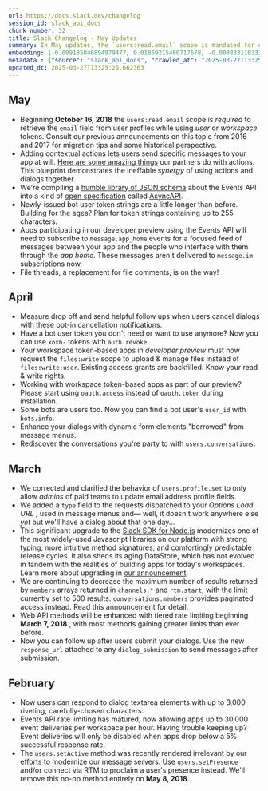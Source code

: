 ```yaml
---
url: https://docs.slack.dev/changelog
session_id: slack_api_docs
chunk_number: 32
title: Slack Changelog - May Updates
summary: In May updates, the `users:read.email` scope is mandated for email retrieval from user profiles as of October 2018. The addition of contextual actions allows users to send messages to apps, enhancing interaction. Additionally, a library of JSON schema for the Events API is being compiled as part of an open specification initiative.
embedding: [-0.009185846894979477, 0.01859215460717678, -0.008833110332489014, -0.006033264100551605, 0.019106561318039894, 0.01382286287844181, -0.023089544847607613, 0.03162870928645134, -0.015299947001039982, 0.011853416450321674, 0.004479018971323967, -0.014241737313568592, -0.019091865047812462, 0.03201083838939667, -0.008869853802025318, 0.046414248645305634, -0.04767822101712227, -0.013117389753460884, -0.06466836482286453, 0.0169607475399971, 0.032657522708177567, 0.025205964222550392, 0.01735757663846016, 0.07924813777208328, -0.011390450410544872, 0.027939671650528908, -0.020326441153883934, 0.04664940387010574, -0.03245176002383232, -0.018474575132131577, 0.009685557335615158, -0.026705093681812286, -0.02664630487561226, 0.04118198901414871, 0.006121448241174221, -0.04955948144197464, 0.02632296271622181, 0.046737588942050934, 0.039241939783096313, -0.04326901212334633, -0.04873643070459366, -0.009384261444211006, -0.01629936695098877, 0.013991882093250751, -0.04444480314850807, 0.03536183759570122, -0.017725009471178055, -0.025485213845968246, -0.01413885597139597, 0.01810714229941368, -0.06143494322896004, -0.022545741870999336, 0.007694065570831299, 0.020679177716374397, 0.00015650386922061443, -0.04582635313272476, -0.020914336666464806, -0.041211385279893875, -0.028483474627137184, -0.01653452403843403, -0.012338429689407349, -0.011890159919857979, 0.0041189338080585, -0.039888620376586914, -0.009795786812901497, 0.00014949965407140553, -0.014763493090867996, 0.024059569463133812, 0.03874222934246063, 0.02103191427886486, 0.07525045424699783, 0.03938890993595123, -0.03259873390197754, -0.012162061408162117, -0.021663900464773178, -0.014682658016681671, -0.0030735842883586884, 0.06737267225980759, -0.03071747161448002, -0.01108915451914072, -0.010824602097272873, 0.026793278753757477, -0.04459177702665329, -0.015696775168180466, -0.08265792578458786, -0.011544772423803806, -0.0075397430919110775, -0.01219145581126213, -0.013719980604946613, 0.03365694358944893, -0.035420626401901245, -0.03195204958319664, -0.015770262107253075, -0.029526986181735992, 0.06025915592908859, -0.0029302851762622595, 0.0065697175450623035, -0.003543899627402425, -0.015873143449425697, 0.03139355033636093, 0.057407867163419724, -0.07965966314077377, -0.0756031945347786, -0.03589094057679176, 0.019194746389985085, 0.016975445672869682, 0.05867183953523636, 0.004820732399821281, 0.01973854750394821, -0.013712632469832897, -0.10734947770833969, -0.022442860528826714, -0.009619418531656265, -0.016343459486961365, 0.008318702690303326, -0.024000780656933784, 0.017298785969614983, 0.017504550516605377, 0.0033491598442196846, -0.03430362790822983, -0.04873643070459366, -0.002160511212423444, 0.01239721942692995, 0.013411336578428745, 0.04529724642634392, -0.04491511732339859, 0.017342878505587578, -0.004997100681066513, -0.04444480314850807, -0.017974864691495895, 0.025308845564723015, 0.028101343661546707, 0.08024755865335464, -0.06766662001609802, -0.029541684314608574, -0.024397609755396843, -0.06672599166631699, 0.001678254222497344, -0.035332441329956055, -0.02461807057261467, 0.0036927105393260717, -0.07413345575332642, 0.005838524084538221, 0.002483852906152606, -0.04629666730761528, -0.04850127175450325, -0.02388320118188858, 0.0037845689803361893, -0.0305704977363348, -0.0103983785957098, -0.04432722181081772, 0.015476315282285213, -0.0005819234065711498, 0.014153553172945976, -0.012602982111275196, -0.03112899884581566, 0.03894799202680588, 0.09629707038402557, -0.01615239307284355, -0.007716111373156309, -0.03139355033636093, 0.0020870245061814785, -0.046678800135850906, -0.01430052611976862, -0.015373433008790016, -0.00014031381579115987, 0.027013737708330154, -0.01637285389006138, -0.09212302416563034, -0.03309844434261322, 0.007885131053626537, -0.035920336842536926, -0.006408046931028366, 0.006246375851333141, 0.00045240295003168285, -0.02225179597735405, -0.014520986936986446, -0.00274105672724545, -0.015579196624457836, 0.019532784819602966, -0.014513637870550156, 0.0005318605108186603, -0.05529145151376724, -0.038271911442279816, -0.034685757011175156, -0.03259873390197754, -0.04932432249188423, 0.023501070216298103, 0.0022578812204301357, -0.034920915961265564, 0.028674539178609848, 0.018283510580658913, 0.02486792393028736, 0.03971225395798683, -0.004648038651794195, -0.033451180905103683, 0.003949914127588272, 0.003022143617272377, 0.017563339322805405, -0.0008304005605168641, 0.0214434415102005, 0.0283511970192194, 0.035979125648736954, -0.03333359956741333, 0.024647464975714684, -0.015329341404139996, 0.02657281793653965, 0.03145233914256096, -0.032716311514377594, 0.004350417293608189, 0.044532984495162964, -0.029071368277072906, -0.01769561506807804, 0.025397028774023056, -0.00892864353954792, 0.03547941520810127, -0.0251177791506052, 0.009832530282437801, -0.04629666730761528, 0.006066333502531052, -0.025793857872486115, 0.04476814344525337, 0.040476515889167786, -0.042416565120220184, 0.027733908966183662, 0.02436821535229683, 0.036802176386117935, -0.02854226343333721, -0.003000097582116723, 0.036978546530008316, -0.00024181742628570646, -0.015108880586922169, 0.009207893162965775, -0.04506209120154381, 0.025485213845968246, -0.03944770246744156, 0.002513247774913907, -0.01466795988380909, 0.012904278002679348, 0.006731388624757528, -0.00223216088488698, 0.017137115821242332, 0.0007082287920638919, 0.03912435844540596, 0.0011592538794502616, 0.02976214326918125, -0.015299947001039982, -0.037478256970644, 0.020150072872638702, 0.04091743752360344, 0.07260493189096451, 0.00250589894130826, 0.010986273176968098, -0.006352931726723909, 0.00010580947127891704, -0.05341018736362457, -0.009759043343365192, 0.035508811473846436, -0.0034685758873820305, 0.016593314707279205, 0.024074267596006393, 0.004265907220542431, -0.020414626225829124, 0.003260975703597069, -0.013257014565169811, 0.014462197199463844, 0.02069387584924698, 0.062081627547740936, 0.009920714423060417, -0.012911626137793064, 0.02282499149441719, 0.025235358625650406, 0.03356875851750374, 0.007708762772381306, 0.008421584032475948, -0.03245176002383232, 0.02549991011619568, 0.03768401965498924, -0.036067310720682144, 0.016740286722779274, 0.024676859378814697, 0.0358615480363369, 0.02469155564904213, -0.028674539178609848, 0.007532394491136074, -0.016519827768206596, 0.012007739394903183, -0.0030386780854314566, 0.01794547028839588, 0.0008749518892727792, -0.03292207419872284, 0.041946250945329666, -0.02992381528019905, -0.02470625378191471, 4.346053901826963e-05, 0.06425683945417404, 0.08083545416593552, -0.02119358628988266, 0.007436861749738455, 0.012301686219871044, 0.041858065873384476, -0.03218720853328705, 0.0008689811220392585, -0.05649663135409355, 0.058230921626091, 0.04979464039206505, 0.0015946630155667663, -0.01704893261194229, -0.01079520769417286, -0.030923234298825264, -0.01826881244778633, 0.016916655004024506, -0.061670102179050446, -0.021825572475790977, -0.050176769495010376, -0.00010397230653325096, 0.048119138926267624, 0.03982983157038689, 0.005713596940040588, -0.0030497012194246054, -0.04294567182660103, -0.015667380765080452, -0.0017517410451546311, -0.010707023553550243, 0.0010765813058242202, -0.04670819267630577, 0.042416565120220184, -0.030835051089525223, 0.016857866197824478, -0.05911276116967201, 0.015094183385372162, -0.033715732395648956, 0.006547671742737293, 0.044474195688962936, 0.012691166251897812, -0.0006035101250745356, 0.003905822057276964, -0.0008781669894233346, 0.038271911442279816, 0.05194045230746269, 0.021649204194545746, -0.022619228810071945, -0.036478836089372635, -0.025397028774023056, 0.0228984784334898, 0.006852641701698303, 0.0012915300903841853, -0.01071437168866396, -0.03953588381409645, 0.051470138132572174, -0.037860386073589325, 0.0012768327724188566, 0.006202283781021833, -0.016269972547888756, 0.003562271362170577, -0.00196577119641006, 0.029879722744226456, -0.0461203008890152, -0.025279451161623, -0.0017453109612688422, -0.03982983157038689, 0.003409786382690072, 0.004115259274840355, -0.018650943413376808, 0.005809129681438208, 0.012206153012812138, -0.013580355793237686, -0.024823833256959915, 0.0072053782641887665, -0.039094965904951096, 0.04368053749203682, -0.02438291162252426, 0.02893909253180027, -0.020414626225829124, -0.03292207419872284, 0.04914795607328415, 0.005191840697079897, -0.012375173158943653, -0.0021017217077314854, 0.046913959085941315, -0.0024360865354537964, -0.0010600467212498188, -0.05108800530433655, 0.009670859202742577, -0.029556380584836006, 0.018401088193058968, -0.03633186221122742, -0.01214001514017582, -0.026293568313121796, 0.008259913884103298, -0.0077234599739313126, 0.0016791728558018804, -0.002050281036645174, 0.0015303620602935553, 0.013683237135410309, 0.00709514832124114, 0.02843938209116459, 0.010942180640995502, 0.06072947010397911, 0.005706247873604298, 0.02845408022403717, 0.018283510580658913, -0.02370683290064335, -0.01369793526828289, -0.025323541834950447, 0.0020245607011020184, 0.012698514387011528, 0.019944310188293457, -0.01621118187904358, 0.02917424961924553, 0.027733908966183662, 0.024074267596006393, 0.019665060564875603, -0.04982403293251991, 0.016255274415016174, -0.0247944388538599, 0.049853429198265076, 0.01932702213525772, -0.0026822672225534916, 0.08453918993473053, -0.007929222658276558, -0.04932432249188423, 0.02714601531624794, -0.024838529527187347, -0.03406846895813942, 0.03765462338924408, 0.03186386451125145, -0.008774320594966412, 0.042269594967365265, -0.06490352004766464, -0.04759003594517708, -0.002322182059288025, 0.042592935264110565, -0.019341718405485153, 0.0323047861456871, -0.0075103482231497765, 0.0012648911215364933, 0.014785539358854294, 0.006139819975942373, 0.024735648185014725, 0.013095343485474586, 0.007804295513778925, -0.004254884086549282, 0.013528915122151375, -0.042093224823474884, 0.020826151594519615, -0.02714601531624794, -0.022060729563236237, 0.0441802479326725, 0.04573816806077957, -0.044297829270362854, -0.010501259937882423, 0.025250056758522987, 0.012051830999553204, -0.07378072291612625, -0.03180507570505142, -0.005923034157603979, -0.03374512866139412, 0.04656122252345085, -0.005742991343140602, -0.0008179996511898935, -0.0013190875761210918, -0.015388131141662598, 0.0033069048076868057, 0.02517656981945038, -0.023750925436615944, 0.010133826173841953, 0.05338079482316971, 0.004879521671682596, 0.01332315243780613, 0.06549141556024551, -0.009450399316847324, -0.014609171077609062, 0.0015716984635218978, -0.025984924286603928, -0.024103661999106407, 0.023207124322652817, 0.006018566899001598, 0.04841308668255806, 0.027528146281838417, 0.013293758034706116, 0.02940940670669079, -0.00916380062699318, 0.0319814458489418, 0.029394710436463356, -0.027190105989575386, 0.003913170658051968, 0.00733765447512269, -0.03204023465514183, 0.029703354462981224, -0.02633766084909439, 0.010383681394159794, 0.03398028388619423, -0.017886681482195854, 0.026234779506921768, -0.014932512305676937, -0.010111779905855656, -0.050823453813791275, 0.023780319839715958, -0.02495610900223255, -0.02796906605362892, -0.03474454581737518, 0.001004931633360684, 0.02558809518814087, 0.004027075134217739, 0.015682077035307884, -0.008737577125430107, -0.03580275550484657, -0.005434346850961447, 0.0034612270537763834, -0.012727909721434116, 0.0004246157768648118, 0.02949759177863598, 0.031834471970796585, -0.008619998581707478, 0.03274570778012276, -0.004563528578728437, 0.02364804409444332, 0.011853416450321674, 0.02876272425055504, -0.012015087530016899, 0.010817253030836582, -0.0034924589563161135, -0.002267067087814212, -0.003628409467637539, 0.012669119983911514, -0.04685516655445099, -0.06349257379770279, -0.02069387584924698, 0.015829050913453102, 0.013051250949501991, 0.004559854511171579, 0.04197564721107483, 0.005768711678683758, -0.016505129635334015, 0.019371114671230316, -0.03497970476746559, -0.03709612414240837, -0.016813773661851883, 0.003378554480150342, -0.002307484857738018, 0.015402828343212605, -0.005166120361536741, 0.01116264145821333, -0.03156992048025131, 0.010324891656637192, -0.001274995505809784, 0.02732238359749317, -0.011155292391777039, -0.0064631616696715355, 0.038683436810970306, -0.010163220576941967, 0.02501489780843258, -0.0387716218829155, -0.003949914127588272, -0.022707413882017136, 0.01308064628392458, -0.0016121161170303822, 0.004802360665053129, -0.02012067846953869, 0.0015018859412521124, 0.004170374479144812, 0.02990911714732647, 0.009648813866078854, -0.030629288405179977, -0.01177993044257164, 0.021649204194545746, 0.02723419852554798, -0.020399928092956543, 0.024103661999106407, 0.027528146281838417, 0.010582095943391323, -0.0029982603155076504, 0.005614389665424824, 0.017504550516605377, -0.0464436411857605, 0.00965616200119257, 0.02804255299270153, 0.004603946581482887, 0.014351966790854931, -0.023001359775662422, -0.04767822101712227, -0.020194165408611298, 0.04091743752360344, -0.08971265703439713, -0.01133166067302227, -0.02445639856159687, -0.02094373106956482, -0.013866954483091831, -0.0057650376111269, -0.010361635126173496, 0.0046223183162510395, 0.011383101344108582, 0.02332470193505287, 0.008708182722330093, 0.002946819644421339, 0.0011454750783741474, -0.009604721330106258, -0.00015512599202338606, 0.017622128129005432, 0.006294142454862595, -0.03624367713928223, -0.023442281410098076, -0.003810289315879345, 0.0017728684470057487, 0.032069627195596695, 0.013220271095633507, -0.031011419370770454, -0.008744926191866398, -0.008098242804408073, 0.024000780656933784, 0.002526107942685485, 0.009597373194992542, -0.04932432249188423, -0.03350996971130371, 0.04556180164217949, -0.027675120159983635, -0.006419069599360228, 0.025867344811558723, -0.0018151233671233058, -0.05934792011976242, -0.008759623393416405, -0.021649204194545746, 0.00024227671383414418, 0.004240186884999275, 0.03644943982362747, -0.016931353136897087, -0.057995762676000595, 0.04109380394220352, 0.011383101344108582, 0.0004514843749348074, 0.006209632381796837, 0.021972546353936195, -0.025808556005358696, -0.02713131718337536, -0.011368404142558575, 0.02974744699895382, -0.0016791728558018804, 0.013411336578428745, -0.03236357495188713, 0.014535684138536453, 0.01084664836525917, 0.0016038488829508424, -0.006591763813048601, -0.0018380879191681743, -0.014197644777595997, -0.013161481358110905, -0.0077969469130039215, -0.010898089036345482, 0.003000097582116723, -0.03015897236764431, -0.027351778000593185, 0.033627547323703766, 0.009553280659019947, 0.030026696622371674, -0.025705674663186073, -0.014528335072100163, -0.014535684138536453, -0.011478634551167488, 0.030276551842689514, 0.0015735356137156487, 0.03756643831729889, 0.007649973500519991, 0.031422946602106094, -0.010684977285563946, 0.0035806430969387293, -0.02526475302875042, 0.023016057908535004, -0.0020337465684860945, 0.01169909443706274, -0.020679177716374397, 0.030688077211380005, 0.052704714238643646, 0.016078906133770943, 0.02225179597735405, -0.010376332327723503, -0.00047812334378249943, -0.030952630564570427, -0.00843628216534853, 0.025896739214658737, -0.0017278578598052263, 0.001397167332470417, -0.04138775169849396, -0.009347517974674702, 0.005856895819306374, -0.018606850877404213, 0.035244256258010864, 0.030452920123934746, 0.020444020628929138, -0.015152973122894764, 0.012257593683898449, -0.02942410483956337, 0.017401669174432755, -0.011853416450321674, -0.008517117239534855, 0.017313484102487564, 0.004688456188887358, -0.00348511035554111, 0.009744346141815186, -0.009237287566065788, 0.01238252129405737, 0.014197644777595997, -0.006746085826307535, -9.121258699451573e-06, -0.011956298723816872, -0.004144654143601656, 0.016990141943097115, -0.03159931302070618, 0.030056091025471687, -0.014623868279159069, 0.00489421933889389, -0.0007233854266814888, -0.01932702213525772, 0.025220660492777824, 0.0046223183162510395, -0.008568557910621166, -0.015020696446299553, 0.010405727662146091, -0.02420654334127903, -0.012580935843288898, 0.0018105304334312677, -0.024632766842842102, -0.0368315726518631, 0.016696196049451828, 0.01487372349947691, -0.014653262682259083, 0.01900367997586727, 0.055879343301057816, -0.029056670144200325, 0.001910656108520925, 0.00990601722151041, 0.040153175592422485, 0.018768522888422012, -0.0228984784334898, -0.02379501797258854, 0.008017406798899174, -0.045032694935798645, 0.014660611748695374, -0.04594393074512482, 0.01226494275033474, 0.01801895722746849, -0.023045452311635017, 0.028395289555191994, 0.023295307531952858, -0.005632761400192976, -0.010743766091763973, 0.003338136710226536, 0.026058411225676537, -0.030923234298825264, 0.027028435841202736, -0.01843048259615898, 0.014829630963504314, -0.012309035286307335, 0.00643744133412838, 0.01638755016028881, 0.025705674663186073, -0.02135525643825531, -0.00843628216534853, -0.006698319688439369, 0.008759623393416405, -0.019415205344557762, 0.025940831750631332, -0.009024175815284252, 0.015402828343212605, 0.002160511212423444, 0.0002482475247234106, -0.03186386451125145, -0.03862464800477028, 0.018650943413376808, 0.023192426189780235, 0.007113520056009293, -0.03677278384566307, -0.027484053745865822, 0.01629936695098877, 0.02811603993177414, -0.023692136630415916, -0.04744306206703186, -0.007153937593102455, 0.03406846895813942, -0.035508811473846436, -0.009553280659019947, 0.0019786313641816378, 0.009274031035602093, -0.0007656403467990458, -0.0046700844541192055, -0.040711674839258194, 0.0004606702132150531, -0.05144074186682701, -0.019356416538357735, -0.02153162471950054, -0.060494314879179, -0.0335981547832489, -0.011882811784744263, 0.004512087907642126, -0.02045871876180172, -0.012625028379261494, 0.019944310188293457, -0.09806074947118759, -0.002287275856360793, 0.02730768546462059, -0.021561019122600555, -0.0037092450074851513, 0.026264173910021782, -0.001635999302379787, 0.04044711962342262, 0.025235358625650406, -0.03982983157038689, 0.059612471610307693, -0.01784258894622326, -0.03912435844540596, -0.043092645704746246, -0.005217561032623053, -0.01165500283241272, 0.0020355836022645235, 0.03439180925488472, 0.021399348974227905, -0.011000970378518105, -0.022060729563236237, 0.013661191798746586, -0.01637285389006138, 0.03403907269239426, 0.012073877267539501, -0.011228779330849648, 0.001339296461082995, 0.008458327502012253, 0.03495030850172043, -0.013837560079991817, 0.0006567880627699196, 0.033392392098903656, -0.03209902346134186, -0.019988402724266052, -0.03212841972708702, 0.009619418531656265, -0.012051830999553204, -0.02232528291642666, -0.01393309235572815, -0.0033546711783856153, 0.02902727574110031, -0.00037891618558205664, 0.04138775169849396, -0.010192615911364555, 0.012661770917475224, 0.017989562824368477, -0.009002129547297955, -0.006727714091539383, -0.025044292211532593, 0.02501489780843258, 0.03315723314881325, 0.03286328539252281, 0.01079520769417286, -0.007951268926262856, -0.0171224195510149, -0.0015661868965253234, -0.020664481446146965, 0.010413075797259808, -0.007605881430208683, -0.03112899884581566, 0.03089383989572525, 0.02428003028035164, -0.026469936594367027, -0.03400968015193939, 0.028674539178609848, -0.005941405892372131, -0.027660422027111053, 0.015858445316553116, 0.0020521183032542467, 0.016005419194698334, -0.02485322766005993, 0.024088965728878975, 0.016005419194698334, 0.0011032201582565904, 0.03530304506421089, 0.011427193880081177, 0.013705283403396606, 0.0174457598477602, 0.02494141086935997, -0.039506491273641586, 0.041622910648584366, 0.0012630539713427424, 0.03365694358944893, -0.00021448952611535788, -0.005272676236927509, -0.007605881430208683, -0.016446340829133987, 0.012595633044838905, 0.026308266445994377, -0.020973125472664833, 0.01850396953523159, 0.005430672783404589, 0.02599962055683136, -0.017548641189932823, -0.03856585919857025, -0.014903117902576923, -0.0013402150943875313, 0.02632296271622181, 0.035244256258010864, -0.005838524084538221, 0.018136536702513695, 0.015329341404139996, 0.01219145581126213, -0.014293177984654903, 0.006878362037241459, -0.0026087805163115263, 0.009795786812901497, 0.015873143449425697, 0.0018252277513965964, 0.03750764951109886, -0.0031029791571199894, -0.011632956564426422, -0.01579965651035309, 0.05202863737940788, -0.03518546745181084, 0.022678019478917122, 0.021502230316400528, -0.008980084210634232, 0.018121838569641113, -0.005426998250186443, -0.017901377752423286, -0.012918975204229355, -0.01915065385401249, 0.028321802616119385, 0.0012152876006439328, 0.011596213094890118, 0.008392189629375935, -0.00884780753403902, 0.02494141086935997, 0.02232528291642666, 0.009060919284820557, 0.020987823605537415, -0.007260493468493223, 0.033715732395648956, -0.022780900821089745, 0.03268691897392273, 0.03350996971130371, -0.022060729563236237, -0.017239997163414955, 0.027924975380301476, -0.00010460383055033162, -0.0010866856900975108, -0.011801975779235363, 0.005779734812676907, -0.002752079628407955, 0.0037955918814986944, -0.031658101826906204, 0.012580935843288898, -0.026705093681812286, 0.003128699492663145, 0.02949759177863598, 0.012977764941751957, -0.02942410483956337, 0.039976805448532104, -0.016284668818116188, 0.0190624687820673, -0.01997370459139347, -0.055056292563676834, -0.043974485248327255, -0.0037845689803361893, 0.026675699278712273, 0.03333359956741333, 0.011662350967526436, -0.011919555254280567, -0.030923234298825264, -0.033950891345739365, -0.03724309802055359, -0.021575717255473137, -0.035920336842536926, 0.02721950225532055, 0.01881261356174946, 0.028571657836437225, 0.019429903477430344, 0.0030790958553552628, 0.008267262019217014, 0.052851688116788864, 0.00966351106762886, 0.016608010977506638, 0.02275150641798973, 0.017254695296287537, -0.0012171247508376837, 0.009560629725456238, 0.00012538681039586663, 0.009678208269178867, 0.013051250949501991, 0.008068847469985485, -0.003843358252197504, 0.024265334010124207, -0.02714601531624794, 0.029644565656781197, 0.030452920123934746, 0.044209644198417664, 0.024427004158496857, 0.044062670320272446, -0.04614969342947006, -0.035920336842536926, -0.004129956942051649, -0.015946630388498306, -0.022060729563236237, 0.03636125475168228, 0.0037698715459555387, 0.015197064727544785, -0.002419552067294717, 0.0065623689442873, -0.002601431915536523, 0.019106561318039894, -0.02429472841322422, -0.0024654814042150974, 0.0030790958553552628, 0.00476929172873497, 0.0059303827583789825, 0.02854226343333721, -0.011713791638612747, -0.03968285769224167, -0.009832530282437801, 0.021237678825855255, -0.019121259450912476, -0.05341018736362457, -0.0022927874233573675, -0.012580935843288898, -0.035832151770591736, 0.0038176379166543484, -0.007708762772381306, 0.014197644777595997, 0.01776910200715065, 0.04785458743572235, -0.021957848221063614, -0.035979125648736954, -0.029144855216145515, 0.014160901308059692, 0.003766197245568037, -0.029820933938026428, -0.02063508704304695, 0.009619418531656265, 0.029879722744226456, -0.011809324845671654, 0.0019455624278634787, -0.014925164170563221, 0.01579965651035309, 0.030305946245789528, 0.01687256433069706, 0.02567627839744091, -0.0026381751522421837, -0.03962406888604164, -0.01002359576523304, 0.026852067559957504, 0.028748026117682457, 0.020752664655447006, 0.005985497962683439, 0.0225751381367445, -0.0023552512284368277, 0.022075427696108818, 0.016578616574406624, 0.014241737313568592, 0.000728437677025795, 0.0001635080698179081, 0.0065623689442873, 0.03788978233933449, 0.02348637394607067, -0.013154133222997189, -0.015344038605690002, 0.025984924286603928, 0.0008046801667660475, -0.02029704675078392, -0.01981203444302082, 0.00013112796295899898, -0.026278870180249214, 0.0035457368940114975, 0.04456238076090813, 0.016328761354088783, -0.015461617149412632, 0.06055310368537903, -0.006169214844703674, 0.03162870928645134, -0.01095687784254551, -0.0038066150154918432, -0.022927874699234962, 0.02013537660241127, -0.009766392409801483, 0.0032683243043720722, -0.011000970378518105, -0.039506491273641586, 0.008289308287203312, 0.00582750141620636, 0.0033932519145309925, -0.023897899314761162, 0.03918314725160599, -0.022295888513326645, 0.01239721942692995, -0.030129577964544296, 0.027175409719347954, 0.027851488441228867, -0.013014507479965687, -0.022310584783554077, -0.015829050913453102, -0.017754405736923218, -0.021972546353936195, 0.0014853514730930328, -0.013580355793237686, 0.011250825598835945, 0.0021182564087212086, -0.00909031368792057, 0.017460457980632782, -0.0004799604939762503, 0.014329921454191208, -0.0003706489223986864, 0.021252375096082687, -0.0009130731923505664, 0.02501489780843258, 0.015108880586922169, -0.028806816786527634, 0.018650943413376808, 0.04074106737971306, 0.028645144775509834, -0.011728489771485329, -0.009178497828543186, -0.019944310188293457, -0.003012957749888301, 0.00929607730358839, 0.011912206187844276, -0.005235932767391205, 0.01638755016028881, 0.016167091205716133, 0.028071947395801544, 0.04606151208281517, 0.009641464799642563, 0.016681497916579247, 0.020723270252346992, 0.01079520769417286, 0.02854226343333721, 0.0053388141095638275, -0.02502959594130516, -0.0032021861989051104, 0.017313484102487564, -0.04679637774825096, -0.002309321891516447, -0.020267652347683907, 0.003400600515305996, 0.013095343485474586, -0.021825572475790977, -0.005945079959928989, 0.012617679312825203, -0.025382332503795624, 0.0036853617057204247, 0.027851488441228867, -0.006305165123194456, 0.013065949082374573, 0.036567021161317825, -0.019753245636820793, -0.01694605126976967, 0.0918290764093399, -0.012500100769102573, 0.0038470327854156494, 0.024177148938179016, 0.02486792393028736, 0.012037133798003197, -0.011684397235512733, 0.03765462338924408, -0.0052910479716956615, -0.024897320196032524, -0.00823051854968071, 0.030952630564570427, -0.0005231339600868523, 0.023104242980480194, 0.013330500572919846, -0.009810484945774078, -0.044062670320272446, 0.07795476913452148, 0.013146784156560898, -0.008737577125430107, 0.015064788982272148, 0.02877742052078247, 0.020561600103974342, -0.0027208479586988688, 0.0062794447876513, -0.014836980029940605, 0.03465636447072029, -0.02281029522418976, 0.04238717257976532, 0.01250744890421629, -0.022927874699234962, -0.01753394491970539, -0.0008969979244284332, 0.033127836883068085, -0.02935061790049076, -0.009700254537165165, -0.0023148334585130215, -0.003106653457507491, 0.01535873580724001, -0.03935951739549637, -0.006731388624757528, -0.039094965904951096, 0.026675699278712273, 0.010405727662146091, -0.04085864871740341, 0.015593893826007843, -0.018606850877404213, -0.02877742052078247, 0.005603366531431675, -0.02470625378191471, -0.022957269102334976, 0.023677438497543335, 0.03906556963920593, -0.015182367525994778, -0.019106561318039894, -0.0009401714196428657, 0.03727249056100845, 0.021707993000745773, -0.010986273176968098, 7.675923552596942e-05, -0.027572238817811012, 0.03518546745181084, 0.002785148797556758, -0.0001530591689515859, -0.006036938633769751, 0.0020208864007145166, 0.0017168348422273993, -0.014484243467450142, -0.011221430264413357, 0.0048538013361394405, 0.02428003028035164, 0.0006076438003219664, 0.0132055738940835, 0.017475154250860214, 0.0026730813551694155, -0.012970415875315666, -0.021076006814837456, -0.01250744890421629, 0.0180924441665411, -0.004809709265828133, -0.011294917203485966, 0.018312904983758926, 0.015138275921344757, 0.0034887846559286118, -0.03765462338924408, 0.02160511165857315, 0.015329341404139996, -0.006742411758750677, -0.0438569076359272, 0.01263237651437521, 0.003389577614143491, -0.013499520719051361, 0.07272250950336456, 0.04124077782034874, 0.011875462718307972, 0.007958617992699146, -0.00848037376999855, -0.003894799156114459, -0.018445180729031563, -0.026381751522421837, -0.01728408969938755, 0.0024140405002981424, 0.006606461014598608, -0.004218141082674265, -0.0024250636342912912, 0.021414047107100487, -0.046502429991960526, -0.02004719153046608, 0.009340168908238411, 0.013426033779978752, -0.03885980695486069, 0.009692905470728874, 0.024338819086551666, 0.024235937744379044, 0.002428737934678793, 0.0020760013721883297, -0.0005906499573029578, -0.0011078130919486284, -0.029144855216145515, -0.051705293357372284, 0.0037202679086476564, 0.004357765894383192, -0.011140595190227032, 0.007065753452479839, -0.04814853519201279, 0.006422744132578373, -0.002222975017502904, -0.014601822011172771, -0.010060339234769344, 0.027410566806793213, -0.001332866377197206, 0.011868114583194256, 0.0068710134364664555, -0.02314833365380764, -0.010552700608968735, 0.023839110508561134, 0.02876272425055504, -0.016255274415016174, -0.005030169617384672, 0.014587124809622765, -0.041622910648584366, 0.026852067559957504, 0.007554440293461084, 0.021164191886782646, -0.015637986361980438, -0.015549801290035248, -0.0070547303184866905, -0.030688077211380005, 0.017989562824368477, -0.023824412375688553, -0.01177258137613535, -0.019709153100848198, 0.028057251125574112, 0.010986273176968098, 0.024559279903769493, -0.04456238076090813, 0.022839689627289772, -0.03771341219544411, -0.01679907739162445, -0.0032334181014448404, -0.009707602672278881, -0.023824412375688553, -0.02094373106956482, -0.006095727905631065, 0.020311744883656502, 0.005000775214284658, 0.015461617149412632, -0.013073297217488289, 0.0031783031299710274, 0.029468197375535965, -0.005540902726352215, -0.012654422782361507, -0.027366474270820618, 0.007286213804036379, 0.049118559807538986, -0.0037808946799486876, -0.011294917203485966, 0.0016975444741547108, -0.02705783024430275, 0.005287373438477516, -0.03791917487978935, -0.02698434330523014, 0.007267842069268227, -0.0023368794936686754, 0.04106441140174866, -0.0021182564087212086, -0.0010150361340492964, -0.009038873016834259, -0.023618649691343307, 0.02813073806464672, -0.01133166067302227, 0.038507070392370224, -0.012911626137793064, 0.0036522927694022655, 0.05044132098555565, 0.01276465319097042, 0.024309424683451653, -0.012117968872189522, 0.028953788802027702, 0.00047720473958179355, -0.026278870180249214, -0.012426613830029964, -0.05279289931058884, -0.009369564242661, 0.0020539553370326757, 0.014939861372113228, -0.006510928273200989, -0.002147651044651866, -0.01622588001191616, 0.006646879017353058, -0.03374512866139412, -0.001682847156189382, 0.029144855216145515, 0.01891549676656723, 0.02836589515209198, -0.012985113076865673, -0.027116620913147926, 0.035097282379865646, 0.0016617197543382645, -0.03774280846118927, -0.025690976530313492, 0.014895769767463207, 0.019929613918066025, -0.04753124713897705, 0.010986273176968098, 0.028953788802027702, 0.011361055076122284, 0.008965387009084225, -0.00978108961135149, -0.018650943413376808, 0.03644943982362747, -0.010934832505881786, -0.01719590462744236, 0.019121259450912476, -0.01145658828318119, 0.00013399854651652277, -0.004625992383807898, -0.008752275258302689, 0.016005419194698334, -0.018562760204076767, 0.003982983063906431, -0.018195325508713722, 0.0006875606486573815, 0.05208742618560791, 0.004651712719351053, 0.038360096514225006, 0.03497970476746559, 0.00535718584433198, -0.0074662561528384686, 0.018356995657086372, 0.036155492067337036, 0.003301393473520875, 0.013403987511992455, -0.051323164254426956, -0.026043713092803955, -0.009986852295696735, 0.0008804633980616927, 0.0012051830999553204, 0.030041392892599106, -0.018768522888422012, -0.01336724404245615, 0.011618259362876415, 0.016887260600924492, 0.0015266877599060535, -0.028027856722474098, 0.03189326077699661, 0.026763884350657463, -0.020884942263364792, 0.0022615555208176374, 0.03871283307671547, -0.01884200982749462, 0.03333359956741333, -0.007142914459109306, 0.036890361458063126, -0.009494490921497345, 0.008318702690303326, 0.04097622632980347, -0.030026696622371674, 0.01560859102755785, -0.009744346141815186, 0.01158151589334011, 0.013271711766719818, -0.015579196624457836, -0.01662270911037922, -0.002968865679576993, 0.025367634370923042, -0.020326441153883934, -0.0017085674917325377, 0.022722110152244568, 0.0003570998087525368, 0.009773741476237774, 0.014844328165054321, -0.027337079867720604, -0.01694605126976967, 0.026455238461494446, 0.010677628219127655, -0.011118548922240734, 0.011015667580068111, -0.016196485608816147, 0.0126397255808115, 0.011236128397285938, -0.011441891081631184, 0.020987823605537415, 0.003942565526813269, -0.01393309235572815, 0.040153175592422485, -0.005460067186504602, 0.028498170897364616, -0.020091284066438675, -0.011640305630862713, 0.0075103482231497765, 0.02151692844927311, -0.007708762772381306, 0.005096307955682278, -0.0073560262098908424, 0.01621118187904358, 0.016255274415016174, 0.020884942263364792, -0.011750535108149052, 0.02713131718337536, 0.00973699800670147, 0.00942100491374731, 0.032069627195596695, 0.0014577938709408045, 0.002880681538954377, 0.04803095757961273, -0.0026859415229409933, 0.0014541195705533028, 0.012162061408162117, -0.0262494757771492, 0.010633536614477634, 0.026190686970949173, 0.03189326077699661, -0.03007078915834427, 0.006139819975942373, -0.0043357196263968945, 0.017563339322805405, 0.014263782650232315, 0.012985113076865673, -0.029203644022345543, -0.007752854842692614, -0.02191375568509102, 0.0017572524957358837, 0.005144074093550444, -0.015770262107253075, 0.02983563020825386, 0.008619998581707478, 4.2312305595260113e-05, 0.017313484102487564, -0.0305704977363348, -0.012889580801129341, 0.02151692844927311, 0.008744926191866398, 0.011743186973035336, -0.013580355793237686, 0.013087994419038296, -0.004552505910396576, -0.009847227483987808, 0.028556961566209793, -0.01728408969938755, -0.023662742227315903, -0.005893639288842678, 0.0007633438799530268, 0.016284668818116188, -0.035508811473846436, 0.006507253739982843, 0.02436821535229683, 0.0069040823727846146, 0.01177258137613535, 0.01121408212929964, 0.01413885597139597, -0.04538543149828911, 0.02233997918665409, -0.04750185087323189, -0.005996520631015301, -0.027204804122447968, 0.006099402438849211, 0.006297816522419453, 0.01653452403843403, -0.002309321891516447, 0.011985693126916885, 0.016857866197824478, 0.007010638248175383, 0.008274611085653305, 0.004673758987337351, -0.027351778000593185, -0.027337079867720604, 0.00476929172873497, 0.010052991099655628]
metadata : {"source": "slack_api_docs", "crawled_at": "2025-03-27T13:25:23.016934", "url_path": "/changelog", "chunk_size": 4691}
updated_dt: 2025-03-27T13:25:25.662363
---
```

## May[​](https://docs.slack.dev/changelog#may "Direct link to May")
  * Beginning **October 16, 2018** the `users:read.email` scope is _required_ to retrieve the `email` field from user profiles while using _user_ or _workspace_ tokens. Consult our previous announcements on this topic from 2016 and 2017 for migration tips and some historical perspective.
  * Adding contextual actions lets users send specific messages to your app at will. [Here are some amazing things](https://medium.com/@SlackAPI/introducing-actions-a-simple-shortcut-attached-to-every-slack-message-e2404414ece) our partners do with actions. This blueprint demonstrates the ineffable _synergy_ of using actions and dialogs together.
  * We're compiling a [humble library of JSON schema](https://github.com/slackapi/slack-api-specs/tree/master/events-api) about the Events API into a kind of [open specification](https://github.com/slackapi/slack-api-specs) called [AsyncAPI](https://www.asyncapi.com/).
  * Newly-issued bot user token strings are a little longer than before. Building for the ages? Plan for token strings containing up to 255 characters.
  * Apps participating in our developer preview using the Events API will need to subscribe to `message.app_home` events for a focused feed of messages between your app and the people who interface with them through the _app home_. These messages aren't delivered to `message.im` subscriptions now.
  * File threads, a replacement for file comments, is on the way!


## April[​](https://docs.slack.dev/changelog#april "Direct link to April")
  * Measure drop off and send helpful follow ups when users cancel dialogs with these opt-in cancellation notifications.
  * Have a bot user token you don't need or want to use anymore? Now you can use `xoxb-` tokens with `auth.revoke`.
  * Your workspace token-based apps in _developer preview_ must now request the `files:write` scope to upload & manage files instead of `files:write:user`. Existing access grants are backfilled. Know your read & write rights.
  * Working with workspace token-based apps as part of our preview? Please start using `oauth.access` instead of `oauth.token` during installation.
  * Some bots are users too. Now you can find a bot user's `user_id` with `bots.info`.
  * Enhance your dialogs with dynamic form elements "borrowed" from message menus.
  * Rediscover the conversations you're party to with `users.conversations`.


## March[​](https://docs.slack.dev/changelog#march "Direct link to March")
  * We corrected and clarified the behavior of `users.profile.set` to only allow _admins_ of paid teams to update email address profile fields.
  * We added a `type` field to the requests dispatched to your _Options Load URL_ , used in message menus and— well, it doesn't work anywhere else _yet_ but we'll have a dialog about that one day...
  * This significant upgrade to the [Slack SDK for Node.js](https://github.com/slackapi/node-slack-sdk/releases/tag/v4.0.0) modernizes one of the most widely-used Javascript libraries on our platform with strong typing, more intuitive method signatures, and comfortingly predictable release cycles. It also sheds its aging DataStore, which has not evolved in tandem with the realities of building apps for today's workspaces. Learn more about upgrading in [our announcement](https://medium.com/slack-developer-blog/noteworthy-updates-to-the-slack-node-sdk-d3f77389d6c7).
  * We are continuing to decrease the maximum number of results returned by `members` arrays returned in `channels.*` and `rtm.start`, with the limit currently set to 500 results. `conversations.members` provides paginated access instead. Read this announcement for detail.
  * Web API methods will be enhanced with tiered rate limiting beginning **March 7, 2018** , with most methods gaining greater limits than ever before.
  * Now you can follow up after users submit your dialogs. Use the new `response_url` attached to any `dialog_submission` to send messages after submission.


## February[​](https://docs.slack.dev/changelog#february "Direct link to February")
  * Now users can respond to dialog textarea elements with up to 3,000 riveting, carefully-chosen characters.
  * Events API rate limiting has matured, now allowing apps up to 30,000 event deliveries per workspace per hour. Having trouble keeping up? Event deliveries will only be disabled when apps drop below a 5% successful response rate.
  * The `users.setActive` method was recently rendered irrelevant by our efforts to modernize our message servers. Use `users.setPresence` and/or connect via RTM to proclaim a user's presence instead. We'll remove this no-op method entirely on **May 8, 2018**.